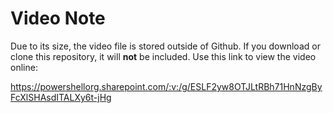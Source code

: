 # Video Note

Due to its size, the video file is stored outside of Github. If you download or clone this repository, it will __not__ be included. Use this link to view the video online:

https://powershellorg.sharepoint.com/:v:/g/ESLF2yw8OTJLtRBh71HnNzgByFcXlSHAsdITALXy6t-jHg